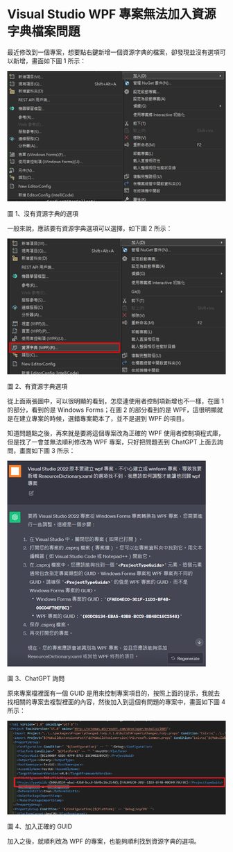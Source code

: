 # Visual Studio WPF 專案無法加入資源字典檔案問題

最近修改到一個專案，想要點右鍵新增一個資源字典的檔案，卻發現並沒有選項可以新增，畫面如下圖 1 所示：

![](images/image1.png)

圖 1、沒有資源字典的選項

一般來說，應該要有資源字典選項可以選擇，如下圖 2 所示：

![](images/image2.png)

圖 2、有資源字典選項

從上面兩張圖中，可以很明顯的看到，怎麼連使用者控制項新增也不一樣，在圖 1 的部分，看到的是 Windows Forms；在圖 2 的部分看到的是 WPF，這很明顯就是在建立專案的時候，選錯專案範本了，並不是選到 WPF 的項目。

知道問題點之後，再來就是要將這個專案改為正確的 WPF 使用者控制項程式庫，但是找了一會並無法順利修改為 WPF 專案，只好把問題丟到 ChatGPT 上面去詢問，畫面如下圖 3 所示：

![](images/image3.png)

圖 3、ChatGPT 詢問


原來專案檔裡面有一個 GUID 是用來控制專案項目的，按照上面的提示，我就去找相關的專案去複製裡面的內容，然後加入到這個有問題的專案中，畫面如下圖 4 所示：

![](images/image4.png)

圖 4、加入正確的 GUID

加入之後，就順利改為 WPF 的專案，也能夠順利找到資源字典的選項。
